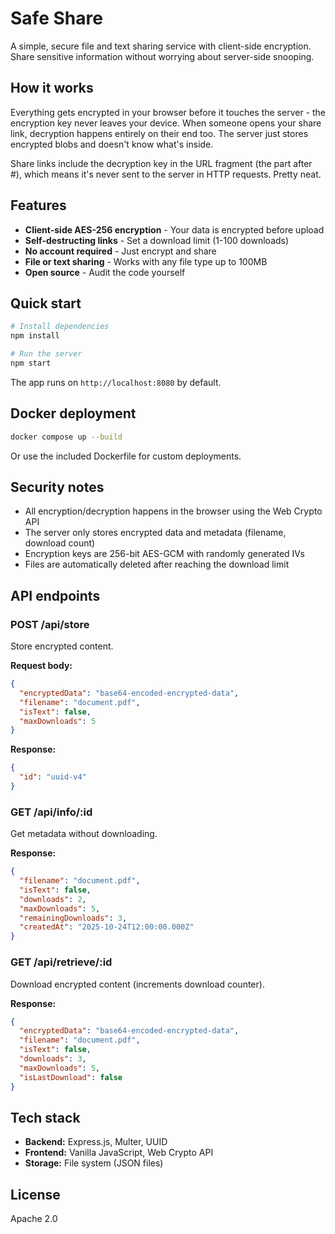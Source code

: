 # Safe Share

A simple, secure file and text sharing service with client-side encryption. Share sensitive information without worrying about server-side snooping.

## How it works

Everything gets encrypted in your browser before it touches the server - the encryption key never leaves your device. When someone opens your share link, decryption happens entirely on their end too. The server just stores encrypted blobs and doesn't know what's inside.

Share links include the decryption key in the URL fragment (the part after #), which means it's never sent to the server in HTTP requests. Pretty neat.

## Features

- **Client-side AES-256 encryption** - Your data is encrypted before upload
- **Self-destructing links** - Set a download limit (1-100 downloads)
- **No account required** - Just encrypt and share
- **File or text sharing** - Works with any file type up to 100MB
- **Open source** - Audit the code yourself

## Quick start

```bash
# Install dependencies
npm install

# Run the server
npm start
```

The app runs on `http://localhost:8080` by default.

## Docker deployment

```bash
docker compose up --build
```

Or use the included Dockerfile for custom deployments.

## Security notes

- All encryption/decryption happens in the browser using the Web Crypto API
- The server only stores encrypted data and metadata (filename, download count)
- Encryption keys are 256-bit AES-GCM with randomly generated IVs
- Files are automatically deleted after reaching the download limit

## API endpoints

### POST /api/store
Store encrypted content.

**Request body:**
```json
{
  "encryptedData": "base64-encoded-encrypted-data",
  "filename": "document.pdf",
  "isText": false,
  "maxDownloads": 5
}
```

**Response:**
```json
{
  "id": "uuid-v4"
}
```

### GET /api/info/:id
Get metadata without downloading.

**Response:**
```json
{
  "filename": "document.pdf",
  "isText": false,
  "downloads": 2,
  "maxDownloads": 5,
  "remainingDownloads": 3,
  "createdAt": "2025-10-24T12:00:00.000Z"
}
```

### GET /api/retrieve/:id
Download encrypted content (increments download counter).

**Response:**
```json
{
  "encryptedData": "base64-encoded-encrypted-data",
  "filename": "document.pdf",
  "isText": false,
  "downloads": 3,
  "maxDownloads": 5,
  "isLastDownload": false
}
```

## Tech stack

- **Backend:** Express.js, Multer, UUID
- **Frontend:** Vanilla JavaScript, Web Crypto API
- **Storage:** File system (JSON files)

## License

Apache 2.0
